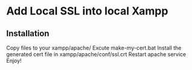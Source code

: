 # Add Local SSL into local Xampp

## Installation

Copy files to your xampp/apache/
Excute make-my-cert.bat
Install the generated cert file in xampp/apache/conf/ssl.crt
Restart apache service
Enjoy!
